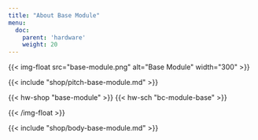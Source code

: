 ```yaml
---
title: "About Base Module"
menu:
  doc:
    parent: 'hardware'
    weight: 20
---
```


{{< img-float src="base-module.png" alt="Base Module" width="300" >}}

{{< include "shop/pitch-base-module.md" >}}

{{< hw-shop "base-module" >}}
{{< hw-sch "bc-module-base" >}}

{{< /img-float >}}

{{< include "shop/body-base-module.md" >}}
